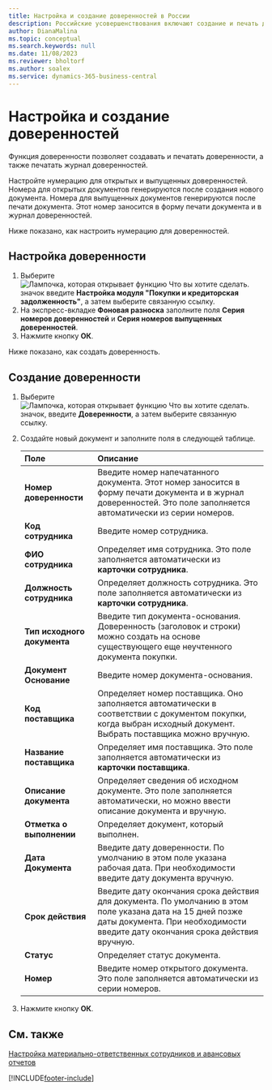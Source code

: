 ```yaml
---
title: Настройка и создание доверенностей в России
description: Российские усовершенствования включают создание и печать доверенностей.
author: DianaMalina
ms.topic: conceptual
ms.search.keywords: null
ms.date: 11/08/2023
ms.reviewer: bholtorf
ms.author: soalex
ms.service: dynamics-365-business-central
---
```


# Настройка и создание доверенностей

Функция доверенности позволяет создавать и печатать доверенности, а также печатать журнал доверенностей.  

Настройте нумерацию для открытых и выпущенных доверенностей. Номера для открытых документов генерируются после создания нового документа. Номера для выпущенных документов генерируются после печати документа. Этот номер заносится в форму печати документа и в журнал доверенностей.  

Ниже показано, как настроить нумерацию для доверенностей.

## Настройка доверенности 

1. Выберите ![Лампочка, которая открывает функцию Что вы хотите сделать.](../../media/ui-search/search_small.png "Что вы хотите сделать") значок введите **Настройка модуля "Покупки и кредиторская задолженность"**, а затем выберите связанную ссылку.
2. На экспресс-вкладке **Фоновая разноска** заполните поля **Серия номеров доверенностей** и **Серия номеров выпущенных доверенностей**.
3. Нажмите кнопку **ОК**.

Ниже показано, как создать доверенность.

## Создание доверенности 

1. Выберите ![Лампочка, которая открывает функцию Что вы хотите сделать.](../../media/ui-search/search_small.png "Что вы хотите сделать") значок, введите **Доверенности**, а затем выберите связанную ссылку.

2. Создайте новый документ и заполните поля в следующей таблице.

   | Поле                      | Описание                                                  |
   | :------------------------- | :----------------------------------------------------------- |
   | **Номер доверенности** | Введите номер напечатанного документа. Этот номер заносится в форму печати документа и в журнал доверенностей. Это поле заполняется автоматически из серии номеров. |
   | **Код сотрудника**           | Введите номер сотрудника.                                   |
   | **ФИО сотрудника**     | Определяет имя сотрудника. Это поле заполняется автоматически из **карточки сотрудника**. |
   | **Должность сотрудника**     | Определяет должность сотрудника. Это поле заполняется автоматически из **карточки сотрудника**. |
   | **Тип исходного документа**   | Введите тип документа-основания. Доверенность (заголовок и строки) можно создать на основе существующего еще неучтенного документа покупки. |
   | **Документ Основание**    | Введите номер документа-основания.                            |
   | **Код поставщика**    | Определяет номер поставщика. Оно заполняется автоматически в соответствии с документом покупки, когда выбран исходный документ. Выбрать поставщика можно вручную. |
   | **Название поставщика**   | Определяет имя поставщика. Это поле заполняется автоматически из **карточки поставщика**. |
   | **Описание документа**   | Определяет сведения об исходном документе. Это поле заполняется автоматически, но можно ввести описание документа и вручную. |
   | **Отметка о выполнении**      | Определяет документ, который выполнен.                     |
   | **Дата Документа**          | Введите дату доверенности. По умолчанию в этом поле указана рабочая дата. При необходимости введите дату документа вручную. |
   | **Срок действия**          | Введите дату окончания срока действия для документа. По умолчанию в этом поле указана дата на 15 дней позже даты документа. При необходимости введите дату окончания срока действия вручную. |
   | **Статус**                 | Определяет статус документа.                        |
   | **Номер**                    | Введите номер открытого документа. Это поле заполняется автоматически из серии номеров. |

3. Нажмите кнопку **ОК**.

## См. также

[Настройка материально-ответственных сотрудников и авансовых отчетов](How-to-Set-Up-Responsible-Employees-and-Advance-Statements.md)  


[!INCLUDE[footer-include](../../includes/footer-banner.md)]